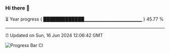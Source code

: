 ### Hi there 👋

⏳ Year progress { █████████████▁▁▁▁▁▁▁▁▁▁▁▁▁▁▁▁▁ } 45.77 %

---

⏰ Updated on Sun, 16 Jun 2024 12:06:42 GMT

![Progress Bar CI](https://github.com/liununu/liununu/workflows/Progress%20Bar%20CI/badge.svg)
